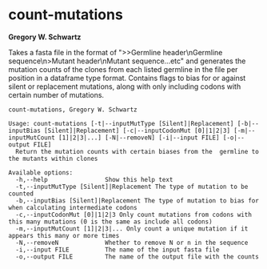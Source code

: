 # count-mutations

**Gregory W. Schwartz**

Takes a fasta file in the format of ">>Germline header\nGermline
sequence\n>Mutant header\nMutant sequence...etc" and generates the
mutation counts of the clones from each listed germline in the file per
position in a dataframe type format. Contains flags to bias for or
against silent or replacement mutations, along with only including
codons with certain number of mutations.

```
count-mutations, Gregory W. Schwartz

Usage: count-mutations [-t|--inputMutType [Silent]|Replacement] [-b|--inputBias [Silent]|Replacement] [-c|--inputCodonMut [0]|1|2|3] [-m|--inputMutCount [1]|2|3|...] [-N|--removeN] [-i|--input FILE] [-o|--output FILE]
  Return the mutation counts with certain biases from the  germline to the mutants within clones

Available options:
  -h,--help                Show this help text
  -t,--inputMutType [Silent]|Replacement The type of mutation to be counted
  -b,--inputBias [Silent]|Replacement The type of mutation to bias for when calculating intermediate codons
  -c,--inputCodonMut [0]|1|2|3 Only count mutations from codons with this many mutations (0 is the same as include all codons)
  -m,--inputMutCount [1]|2|3|... Only count a unique mutation if it appears this many or more times
  -N,--removeN             Whether to remove N or n in the sequence
  -i,--input FILE          The name of the input fasta file
  -o,--output FILE         The name of the output file with the counts
```

